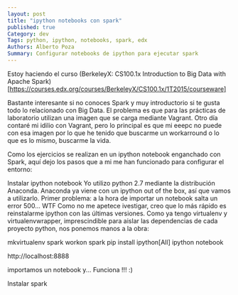 ```yaml
---
layout: post
title: "ipython notebooks con spark"
published: true
Category: dev
Tags: python, ipython, notebooks, spark, edx
Authors: Alberto Poza
Summary: Configurar notebooks de ipython para ejecutar spark
---
```


Estoy haciendo el curso (BerkeleyX: CS100.1x Introduction to Big Data with Apache Spark)[https://courses.edx.org/courses/BerkeleyX/CS100.1x/1T2015/courseware]

Bastante interesante si no conoces Spark y muy introductorio si te gusta todo lo relacionado con Big Data. El problema es que para las prácticas de laboratorio utilizan una imagen que se carga mediante Vagrant.
Otro día contaré mi idilio con Vagrant, pero lo principal es que mi eeepc no puede con esa imagen por lo que he tenido que buscarme un workarround o lo que es lo mismo, buscarme la vida.

Como los ejercicios se realizan en un ipython notebook enganchado con Spark, aquí dejo los pasos que a mi me han funcionado para configurar el entorno:

Instalar ipython notebook
Yo utilizo python 2.7 mediante la distribución Anaconda. Anaconda ya viene con un ipython out of the box, así que vamos a utilizarlo.
Primer problema: a la hora de importar un notebook salta un error 500... WTF
Como no me apetece ivestigar, creo que lo más rápido es reinstalarme ipython con las últimas versiones.
Como ya tengo virtualenv y virtualenvwrapper, imprescindible para aislar las dependencias de cada proyecto python, nos ponemos manos a la obra:

  mkvirtualenv spark
  workon spark
  pip install ipython[All]
  ipython notebook
  
http://localhost:8888

importamos un notebook y... Funciona !!! :)

Instalar spark
